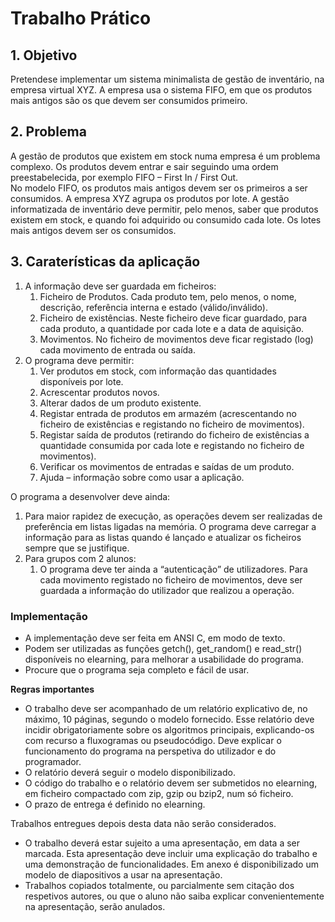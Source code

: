 # Trabalho Prático

## 1. Objetivo

Pretendese implementar um sistema minimalista de gestão de inventário, na empresa virtual XYZ.
A empresa usa o sistema FIFO, em que os produtos mais antigos são os que devem ser consumidos 
primeiro.

## 2. Problema

A gestão de produtos que existem em stock numa empresa é um problema complexo. Os produtos devem entrar e sair seguindo uma ordem preestabelecida, por exemplo FIFO – First In / First Out.  
No modelo FIFO, os produtos mais antigos devem ser os primeiros a ser consumidos. A empresa XYZ agrupa os produtos por lote. A gestão informatizada de inventário deve permitir, pelo menos, saber que produtos existem em stock, e quando foi adquirido ou consumido cada lote. Os lotes mais antigos devem ser os consumidos.

## 3. Caraterísticas da aplicação

1. A informação deve ser guardada em ficheiros:  
    1. Ficheiro de Produtos. Cada produto tem, pelo menos, o nome, descrição, referência interna e estado (válido/inválido).  
    2. Ficheiro de existências. Neste ficheiro deve ficar guardado, para cada produto, a quantidade por cada lote e a data de aquisição.  
    3. Movimentos. No ficheiro de movimentos deve ficar registado (log) cada movimento de entrada ou saída.  
2. O programa deve permitir:
    1. Ver produtos em stock, com informação das quantidades disponíveis por lote.  
    2. Acrescentar produtos novos.  
    3. Alterar dados de um produto existente.  
    4. Registar entrada de produtos em armazém (acrescentando no ficheiro de existências e registando no ficheiro de movimentos).  
    5. Registar saída de produtos (retirando do ficheiro de existências a quantidade consumida por cada lote e registando no ficheiro de
movimentos).
    6. Verificar os movimentos de entradas e saídas de um produto.  
    7. Ajuda – informação sobre como usar a aplicação. 
    
O programa a desenvolver deve ainda:  
1. Para maior rapidez de execução, as operações devem ser realizadas de preferência em listas ligadas na memória. O programa deve carregar a informação para as listas quando é lançado e atualizar os ficheiros sempre que se justifique.  
2. Para grupos com 2 alunos:  
    1. O programa deve ter ainda a “autenticação” de utilizadores. Para cada movimento registado no ficheiro de movimentos, deve ser guardada a informação do utilizador que realizou a operação.

### Implementação
- A implementação deve ser feita em ANSI C, em modo de texto.
- Podem ser utilizadas as funções getch(), get_random() e read_str() disponíveis no elearning, para melhorar a usabilidade do programa.
- Procure que o programa seja completo e fácil de usar.

**Regras importantes**
- O trabalho deve ser acompanhado de um relatório explicativo de, no máximo, 10 páginas, segundo o modelo fornecido. Esse relatório deve incidir obrigatoriamente sobre os algoritmos principais, explicando-os com recurso a fluxogramas ou pseudocódigo. Deve explicar o funcionamento do programa na perspetiva do utilizador e do programador.
- O relatório deverá seguir o modelo disponibilizado.
- O código do trabalho e o relatório devem ser submetidos no elearning, em ficheiro  compactado com zip, gzip ou bzip2, num só ficheiro.
- O prazo de entrega é definido no elearning.

Trabalhos entregues depois desta data não serão considerados.  
- O trabalho deverá estar sujeito a uma apresentação, em data a ser marcada. Esta apresentação deve incluir uma explicação do trabalho e uma demonstração de funcionalidades. Em anexo é disponibilizado um modelo de diapositivos a usar na apresentação.
- Trabalhos copiados totalmente, ou parcialmente sem citação dos respetivos autores, ou que o aluno não saiba explicar convenientemente na apresentação, serão anulados.
